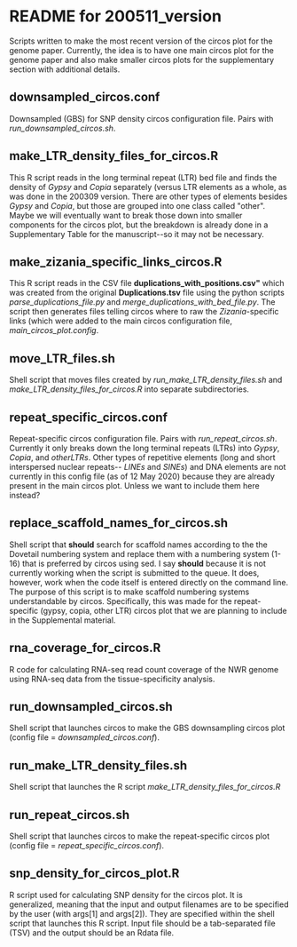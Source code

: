 # README for 200511_version
Scripts written to make the most recent version of the circos plot for the genome paper. Currently, the idea is to have one main circos plot for the genome paper and also make smaller circos plots for the supplementary section with additional details.

## downsampled_circos.conf
Downsampled (GBS) for SNP density circos configuration file. Pairs with _run_downsampled_circos.sh_. 

## make_LTR_density_files_for_circos.R
This R script reads in the long terminal repeat (LTR) bed file and finds the density of _Gypsy_ and _Copia_ separately (versus LTR elements as a whole, as was done in the 200309 version. There are other types of elements besides _Gypsy_ and _Copia_, but those are grouped into one class called "other". Maybe we will eventually want to break those down into smaller components for the circos plot, but the breakdown is already done in a Supplementary Table for the manuscript--so it may not be necessary.
	
## make_zizania_specific_links_circos.R
This R script reads in the CSV file **duplications_with_positions.csv"** which was created from the original **Duplications.tsv** file using the python scripts _parse_duplications_file.py_ and _merge_duplications_with_bed_file.py_. The script then generates files telling circos where to raw the _Zizania_-specific links (which were added to the main circos configuration file, _main_circos_plot.config_.

## move_LTR_files.sh
Shell script that moves files created by _run_make_LTR_density_files.sh_ and _make_LTR_density_files_for_circos.R_ into separate subdirectories.

## repeat_specific_circos.conf
Repeat-specific circos configuration file. Pairs with _run_repeat_circos.sh_. Currently it only breaks down the long terminal repeats (LTRs) into _Gypsy_, _Copia_, and _otherLTRs_. Other types of repetitive elements (long and short interspersed nuclear repeats-- _LINEs_ and _SINEs_) and DNA elements are not currently in this config file (as of 12 May 2020) because they are already present in the main circos plot. Unless we want to include them here instead?

## replace_scaffold_names_for_circos.sh
Shell script that **should** search for scaffold names according to the the Dovetail numbering system and replace them with a numbering system (1-16) that is preferred by circos using sed. I say **should** because it is not currently working when the script is submitted to the queue. It does, however, work when the code itself is entered directly on the command line. The purpose of this script is to make scaffold numbering systems understandable by circos. Specifically, this was made for the repeat-specific (gypsy, copia, other LTR) circos plot that we are planning to include in the Supplemental material.

## rna_coverage_for_circos.R
R code for calculating RNA-seq read count coverage of the NWR genome using RNA-seq data from the tissue-specificity analysis.

## run_downsampled_circos.sh
Shell script that launches circos to make the GBS downsampling circos plot (config file = _downsampled_circos.conf_).

## run_make_LTR_density_files.sh
Shell script that launches the R script _make_LTR_density_files_for_circos.R_

## run_repeat_circos.sh
Shell script that launches circos to make the repeat-specific circos plot (config file = _repeat_specific_circos.conf_).

## snp_density_for_circos_plot.R
R script used for calculating SNP density for the circos plot. It is generalized, meaning that the input and output filenames are to be specified by the user (with args[1] and args[2]). They are specified within the shell script that launches this R script. Input file should be a tab-separated file (TSV) and the output should be an Rdata file.
